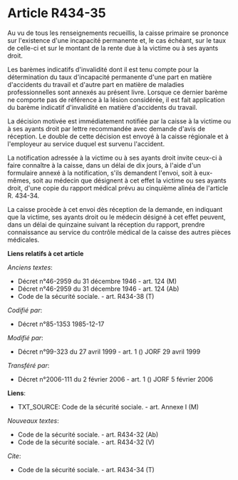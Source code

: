 # Article R434-35

Au vu de tous les renseignements recueillis, la caisse primaire se prononce sur l'existence d'une incapacité permanente et,
le cas échéant, sur le taux de celle-ci et sur le montant de la rente due à la victime ou à ses ayants droit. 

Les barèmes indicatifs d'invalidité dont il est tenu compte pour la détermination du taux d'incapacité permanente d'une part
en matière d'accidents du travail et d'autre part en matière de maladies professionnelles sont annexés au présent livre.
Lorsque ce dernier barème ne comporte pas de référence à la lésion considérée, il est fait application du barème indicatif
d'invalidité en matière d'accidents du travail.

La décision motivée est immédiatement notifiée par la caisse à la victime ou à ses ayants droit par lettre recommandée avec
demande d'avis de réception. Le double de cette décision est envoyé à la caisse régionale et à l'employeur au service duquel
est survenu l'accident. 

La notification adressée à la victime ou à ses ayants droit invite ceux-ci à faire connaître à la caisse, dans un délai de
dix jours, à l'aide d'un formulaire annexé à la notification, s'ils demandent l'envoi, soit à eux-mêmes, soit au médecin que
désignent à cet effet la victime ou ses ayants droit, d'une copie du rapport médical prévu au cinquième alinéa de l'article
R. 434-34.

La caisse procède à cet envoi dès réception de la demande, en indiquant que la victime, ses ayants droit ou le médecin
désigné à cet effet peuvent, dans un délai de quinzaine suivant la réception du rapport, prendre connaissance au service du
contrôle médical de la caisse des autres pièces médicales.

**Liens relatifs à cet article**

_Anciens textes_:

  - Décret n°46-2959 du 31 décembre 1946 - art. 124 (M)
  - Décret n°46-2959 du 31 décembre 1946 - art. 124 (Ab)
  - Code de la sécurité sociale. - art. R434-38 (T)

_Codifié par_:

  - Décret n°85-1353 1985-12-17

_Modifié par_:

  - Décret n°99-323 du 27 avril 1999 - art. 1 () JORF 29 avril 1999

_Transféré par_:

  - Décret n°2006-111 du 2 février 2006 - art. 1 () JORF 5 février 2006

**Liens**:

  - TXT_SOURCE: Code de la sécurité sociale. - art. Annexe I (M)

_Nouveaux textes_:

  - Code de la sécurité sociale. - art. R434-32 (Ab)
  - Code de la sécurité sociale. - art. R434-32 (V)

_Cite_:

  - Code de la sécurité sociale. - art. R434-34 (T)
